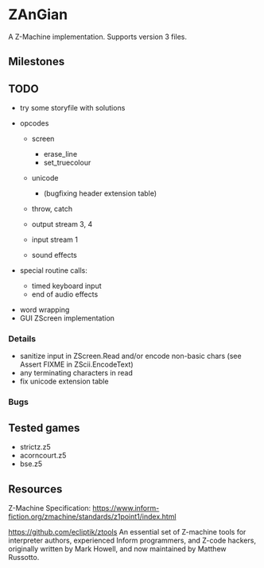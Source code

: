 # ZAnGian
A Z-Machine implementation.
Supports version 3 files.


## Milestones


## TODO
- try some storyfile with solutions
- opcodes
	- screen
		- erase_line
		- set_truecolour

	- unicode
		- (bugfixing header extension table)

	- throw, catch

	- output stream 3, 4
	- input stream 1
	- sound effects


- special routine calls:
	- timed keyboard input
	- end of audio effects


+ word wrapping
+ GUI ZScreen implementation


### Details
- sanitize input in ZScreen.Read and/or encode non-basic chars (see Assert FIXME in ZScii.EncodeText)
- any terminating characters in read
- fix unicode extension table

### Bugs


## Tested games
- strictz.z5
- acorncourt.z5
- bse.z5


## Resources
Z-Machine Specification: 
https://www.inform-fiction.org/zmachine/standards/z1point1/index.html


https://github.com/ecliptik/ztools
An essential set of Z-machine tools for interpreter authors, experienced Inform programmers, and Z-code hackers, originally written by Mark Howell, and now maintained by Matthew Russotto.

